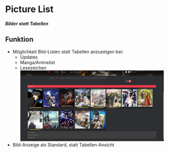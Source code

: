 # Picture List
##### Bilder statt Tabellen
## Funktion
+ Möglichkeit Bild-Listen statt Tabellen anzuzeigen bei:
  + Updates
  + Manga/Animelist
  + Lesezeichen
  ![Bild](../screenshots/pictureList.png)
+ Bild-Anzeige als Standard, statt Tabellen-Ansicht
